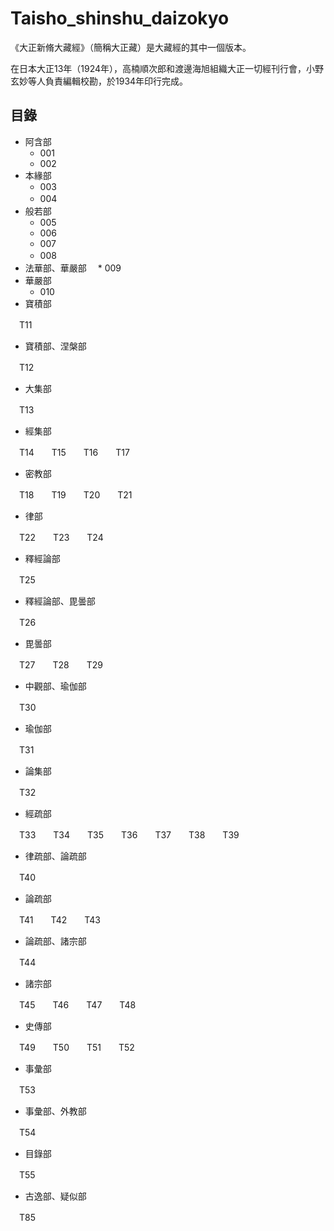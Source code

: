 # Taisho_shinshu_daizokyo

《大正新脩大藏經》（簡稱大正藏）是大藏經的其中一個版本。

在日本大正13年（1924年），高楠順次郎和渡邊海旭組織大正一切經刊行會，小野玄妙等人負責編輯校勘，於1934年印行完成。

 ## 目錄
 
* 阿含部
  * 001
  * 002
* 本緣部
  * 003
  * 004　
* 般若部
  * 005
  * 006
  * 007
  * 008　
* 法華部、華嚴部
　* 009　
* 華嚴部
  * 010
* 寶積部

　T11　
* 寶積部、涅槃部

　T12　
* 大集部

　T13　
* 經集部

　T14　　T15　　T16　　T17　
* 密教部

　T18　　T19　　T20　　T21　
* 律部

　T22　　T23　　T24　
* 釋經論部

　T25　
* 釋經論部、毘曇部

　T26　
* 毘曇部

　T27　　T28　　T29　
* 中觀部、瑜伽部

　T30　
* 瑜伽部

　T31　
* 論集部

　T32　
* 經疏部

　T33　　T34　　T35　　T36　　T37　　T38　　T39　
* 律疏部、論疏部

　T40　
* 論疏部

　T41　　T42　　T43　
* 論疏部、諸宗部

　T44　
* 諸宗部

　T45　　T46　　T47　　T48　
* 史傳部

　T49　　T50　　T51　　T52　
* 事彙部

　T53　
* 事彙部、外教部

　T54　
* 目錄部

　T55　
* 古逸部、疑似部

　T85　

